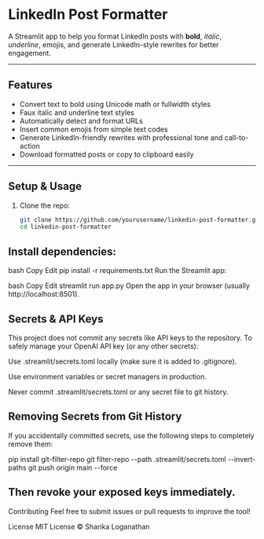 # LinkedIn Post Formatter

A Streamlit app to help you format LinkedIn posts with **bold**, *italic*, _underline_, emojis, and generate LinkedIn-style rewrites for better engagement.

---

## Features

- Convert text to bold using Unicode math or fullwidth styles  
- Faux italic and underline text styles  
- Automatically detect and format URLs  
- Insert common emojis from simple text codes  
- Generate LinkedIn-friendly rewrites with professional tone and call-to-action  
- Download formatted posts or copy to clipboard easily  

---

## Setup & Usage

1. Clone the repo:

   ```bash
   git clone https://github.com/yourusername/linkedin-post-formatter.git
   cd linkedin-post-formatter
## Install dependencies:

bash
Copy
Edit
pip install -r requirements.txt
Run the Streamlit app:

bash
Copy
Edit
streamlit run app.py
Open the app in your browser (usually http://localhost:8501).


## Secrets & API Keys
This project does not commit any secrets like API keys to the repository.
To safely manage your OpenAI API key (or any other secrets):

Use .streamlit/secrets.toml locally (make sure it is added to .gitignore).

Use environment variables or secret managers in production.

Never commit .streamlit/secrets.toml or any secret file to git history.

## Removing Secrets from Git History
If you accidentally committed secrets, use the following steps to completely remove them:


   pip install git-filter-repo
   git filter-repo --path .streamlit/secrets.toml --invert-paths
   git push origin main --force


## Then revoke your exposed keys immediately.

Contributing
Feel free to submit issues or pull requests to improve the tool!

License
MIT License © Sharika Loganathan
